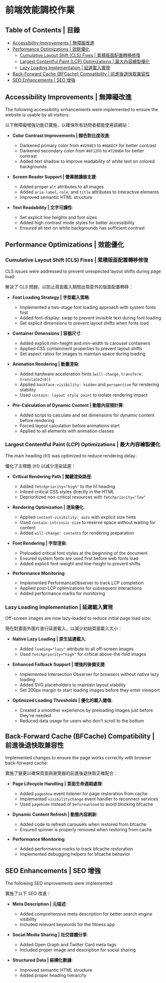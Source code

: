 # 前端效能調校作業



## Table of Contents | 目錄
- [Accessibility Improvements | 無障礙改進](#accessibility-improvements)
- [Performance Optimizations | 效能優化](#performance-optimizations)
  - [Cumulative Layout Shift (CLS) Fixes | 累積版面配置轉移修復](#cumulative-layout-shift-cls-fixes)
  - [Largest Contentful Paint (LCP) Optimizations | 最大內容繪製優化](#largest-contentful-paint-lcp-optimizations)
  - [Lazy Loading Implementation | 延遲載入實現](#lazy-loading-implementation)
- [Back-Forward Cache (BFCache) Compatibility | 前進後退快取兼容性](#back-forward-cache-bfcache-compatibility)
- [SEO Enhancements | SEO 增強](#seo-enhancements)

## Accessibility Improvements | 無障礙改進

The following accessibility enhancements were implemented to ensure the website is usable by all visitors:

以下無障礙增強功能已實施，以確保所有訪問者都能使用該網站：

- **Color Contrast Improvements | 顏色對比度改進**:
  - Darkened primary color from `#4294E3` to `#0A6ECF` for better contrast
  - Darkened secondary color from `#8F12FD` to `#7209D4` for better contrast
  - Added text shadow to improve readability of white text on colored backgrounds

- **Screen Reader Support | 螢幕閱讀器支援**:
  - Added proper `alt` attributes to all images
  - Added `aria-label`, `role`, and `title` attributes to interactive elements
  - Improved semantic HTML structure

- **Text Readability | 文字可讀性**:
  - Set explicit line heights and font sizes
  - Added high contrast mode styles for better accessibility
  - Ensured all text on white backgrounds has sufficient contrast

## Performance Optimizations | 效能優化

### Cumulative Layout Shift (CLS) Fixes | 累積版面配置轉移修復

CLS issues were addressed to prevent unexpected layout shifts during page load:

解決了 CLS 問題，以防止頁面載入期間出現意外的版面配置轉移：

- **Font Loading Strategy | 字型載入策略**:
  - Implemented a two-stage font loading approach with system fonts first
  - Added font-display: swap to prevent invisible text during font loading
  - Set explicit dimensions to prevent layout shifts when fonts load

- **Container Dimensions | 容器尺寸**:
  - Added explicit min-height and min-width to carousel containers
  - Applied CSS containment properties to prevent layout shifts
  - Set aspect ratios for images to maintain space during loading

- **Animation Rendering | 動畫渲染**:
  - Added hardware acceleration hints (`will-change`, `transform: translateZ(0)`)
  - Applied `backface-visibility: hidden` and `perspective` for rendering stability
  - Used `contain: layout style paint` to isolate rendering impact

- **Pre-Calculation of Dynamic Content | 動態內容預計算**:
  - Added script to calculate and set dimensions for dynamic content before rendering
  - Forced layout calculation before animations start
  - Applied to all elements with animation classes

### Largest Contentful Paint (LCP) Optimizations | 最大內容繪製優化

The main heading (h1) was optimized to reduce rendering delay:

優化了主標題 (h1) 以減少渲染延遲：

- **Critical Rendering Path | 關鍵渲染路徑**:
  - Added `fetchpriority="high"` to the h1 heading
  - Inlined critical CSS styles directly in the HTML
  - Deprioritized non-critical resources with `fetchpriority="low"`

- **Rendering Optimization | 渲染優化**:
  - Applied `content-visibility: auto` with explicit size hints
  - Used `contain-intrinsic-size` to reserve space without waiting for content
  - Added `will-change: contents` for rendering preparation

- **Font Rendering | 字型渲染**:
  - Preloaded critical font styles at the beginning of the document
  - Ensured system fonts are used first before web fonts load
  - Added explicit font-weight and line-height to prevent shifts

- **Performance Monitoring**:
  - Implemented PerformanceObserver to track LCP completion
  - Applied post-LCP optimizations for subsequent interactions
  - Added performance marks for monitoring

### Lazy Loading Implementation | 延遲載入實現

Off-screen images are now lazy-loaded to reduce initial page load size:

現在對畫面外圖片進行延遲載入，以減少初始頁面載入大小：

- **Native Lazy Loading | 原生延遲載入**:
  - Added `loading="lazy"` attribute to all off-screen images
  - Used `fetchpriority="high"` for critical above-the-fold images

- **Enhanced Fallback Support | 增強的後備支援**:
  - Implemented Intersection Observer for browsers without native lazy loading
  - Added SVG placeholders to maintain layout stability
  - Set 200px margin to start loading images before they enter viewport

- **Optimized Loading Thresholds | 優化的載入閾值**:
  - Created a smoother experience by preloading images just before they're needed
  - Reduced data usage for users who don't scroll to the bottom

## Back-Forward Cache (BFCache) Compatibility | 前進後退快取兼容性

Implemented changes to ensure the page works correctly with browser back-forward cache:

實施了變更以確保頁面與瀏覽器的前進後退快取正確配合：

- **Page Lifecycle Handling | 頁面生命週期處理**:
  - Added `pageshow` event listener for page restoration from cache
  - Implemented `visibilitychange` event handler to reconnect services
  - Used `pagehide` instead of `beforeunload` to avoid blocking bfcache

- **Dynamic Content Refresh | 動態內容刷新**:
  - Added code to refresh carousels when restored from bfcache
  - Ensured spinner is properly removed when restoring from cache

- **Performance Monitoring**:
  - Added performance marks to track bfcache restoration
  - Implemented debugging helpers for bfcache behavior

## SEO Enhancements | SEO 增強

The following SEO improvements were implemented:

實施了以下 SEO 改進：

- **Meta Description | 元描述**:
  - Added comprehensive meta description for better search engine visibility
  - Included relevant keywords for the fitness app

- **Social Media Sharing | 社交媒體分享**:
  - Added Open Graph and Twitter Card meta tags
  - Included proper image and description for social sharing

- **Structured Data | 結構化數據**:
  - Improved semantic HTML structure
  - Added proper heading hierarchy


